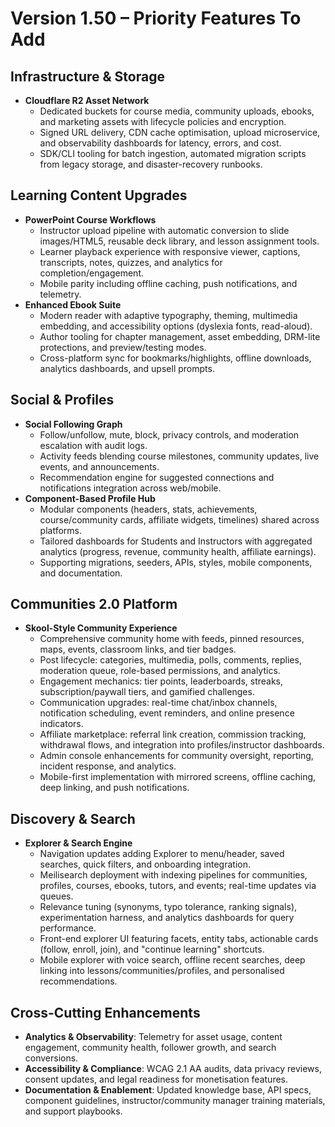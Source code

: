 # Version 1.50 – Priority Features To Add

## Infrastructure & Storage
- **Cloudflare R2 Asset Network**
  - Dedicated buckets for course media, community uploads, ebooks, and marketing assets with lifecycle policies and encryption.
  - Signed URL delivery, CDN cache optimisation, upload microservice, and observability dashboards for latency, errors, and cost.
  - SDK/CLI tooling for batch ingestion, automated migration scripts from legacy storage, and disaster-recovery runbooks.

## Learning Content Upgrades
- **PowerPoint Course Workflows**
  - Instructor upload pipeline with automatic conversion to slide images/HTML5, reusable deck library, and lesson assignment tools.
  - Learner playback experience with responsive viewer, captions, transcripts, notes, quizzes, and analytics for completion/engagement.
  - Mobile parity including offline caching, push notifications, and telemetry.
- **Enhanced Ebook Suite**
  - Modern reader with adaptive typography, theming, multimedia embedding, and accessibility options (dyslexia fonts, read-aloud).
  - Author tooling for chapter management, asset embedding, DRM-lite protections, and preview/testing modes.
  - Cross-platform sync for bookmarks/highlights, offline downloads, analytics dashboards, and upsell prompts.

## Social & Profiles
- **Social Following Graph**
  - Follow/unfollow, mute, block, privacy controls, and moderation escalation with audit logs.
  - Activity feeds blending course milestones, community updates, live events, and announcements.
  - Recommendation engine for suggested connections and notifications integration across web/mobile.
- **Component-Based Profile Hub**
  - Modular components (headers, stats, achievements, course/community cards, affiliate widgets, timelines) shared across platforms.
  - Tailored dashboards for Students and Instructors with aggregated analytics (progress, revenue, community health, affiliate earnings).
  - Supporting migrations, seeders, APIs, styles, mobile components, and documentation.

## Communities 2.0 Platform
- **Skool-Style Community Experience**
  - Comprehensive community home with feeds, pinned resources, maps, events, classroom links, and tier badges.
  - Post lifecycle: categories, multimedia, polls, comments, replies, moderation queue, role-based permissions, and analytics.
  - Engagement mechanics: tier points, leaderboards, streaks, subscription/paywall tiers, and gamified challenges.
  - Communication upgrades: real-time chat/inbox channels, notification scheduling, event reminders, and online presence indicators.
  - Affiliate marketplace: referral link creation, commission tracking, withdrawal flows, and integration into profiles/instructor dashboards.
  - Admin console enhancements for community oversight, reporting, incident response, and analytics.
  - Mobile-first implementation with mirrored screens, offline caching, deep linking, and push notifications.

## Discovery & Search
- **Explorer & Search Engine**
  - Navigation updates adding Explorer to menu/header, saved searches, quick filters, and onboarding integration.
  - Meilisearch deployment with indexing pipelines for communities, profiles, courses, ebooks, tutors, and events; real-time updates via queues.
  - Relevance tuning (synonyms, typo tolerance, ranking signals), experimentation harness, and analytics dashboards for query performance.
  - Front-end explorer UI featuring facets, entity tabs, actionable cards (follow, enroll, join), and "continue learning" shortcuts.
  - Mobile explorer with voice search, offline recent searches, deep linking into lessons/communities/profiles, and personalised recommendations.

## Cross-Cutting Enhancements
- **Analytics & Observability**: Telemetry for asset usage, content engagement, community health, follower growth, and search conversions.
- **Accessibility & Compliance**: WCAG 2.1 AA audits, data privacy reviews, consent updates, and legal readiness for monetisation features.
- **Documentation & Enablement**: Updated knowledge base, API specs, component guidelines, instructor/community manager training materials, and support playbooks.

